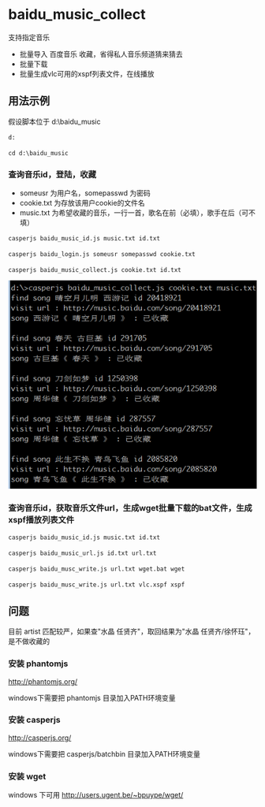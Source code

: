 baidu_music_collect
=================
支持指定音乐 
- 批量导入 百度音乐 收藏，省得私人音乐频道猜来猜去
- 批量下载
- 批量生成vlc可用的xspf列表文件，在线播放

用法示例
--------

假设脚本位于 d:\baidu_music
```
d:

cd d:\baidu_music
```

### 查询音乐id，登陆，收藏
- someusr 为用户名，somepasswd 为密码
- cookie.txt 为存放该用户cookie的文件名
- music.txt 为希望收藏的音乐，一行一首，歌名在前（必填），歌手在后（可不填）

```
casperjs baidu_music_id.js music.txt id.txt

casperjs baidu_login.js someusr somepasswd cookie.txt

casperjs baidu_music_collect.js cookie.txt id.txt
```
![baidu_music.png](baidu_music.png)

### 查询音乐id，获取音乐文件url，生成wget批量下载的bat文件，生成xspf播放列表文件
```
casperjs baidu_music_id.js music.txt id.txt

casperjs baidu_music_url.js id.txt url.txt

casperjs baidu_musc_write.js url.txt wget.bat wget

casperjs baidu_musc_write.js url.txt vlc.xspf xspf
```

问题
----

目前 artist 匹配较严，如果查"水晶 任贤齐"，取回结果为"水晶 任贤齐/徐怀珏"，是不做收藏的


### 安装 phantomjs

http://phantomjs.org/

windows下需要把 phantomjs 目录加入PATH环境变量

### 安装 casperjs

http://casperjs.org/

windows下需要把 casperjs/batchbin 目录加入PATH环境变量

### 安装 wget

windows 下可用 http://users.ugent.be/~bpuype/wget/
